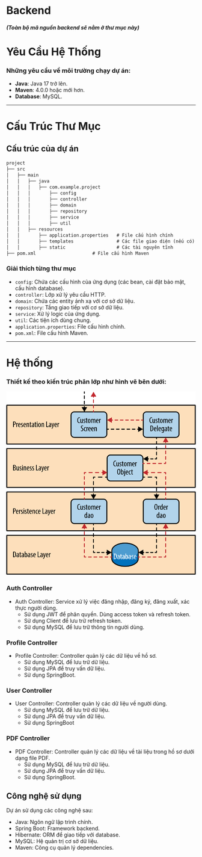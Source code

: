 # **Backend**
##### (Toàn bộ mã nguồn backend sẽ nằm ở thư mục này)
# **Yêu Cầu Hệ Thống**
### Những yêu cầu về môi trường chạy dự án:

- **Java**: Java 17 trở lên.
- **Maven**: 4.0.0 hoặc mới hơn.
- **Database**: MySQL.

---

# **Cấu Trúc Thư Mục**

## Cấu trúc của dự án

```plaintext
project
├── src
│   ├── main
│   │   ├── java
│   │   │   ├── com.example.project
│   │   │       ├── config         
│   │   │       ├── controller     
│   │   │       ├── domain         
│   │   │       ├── repository     
│   │   │       ├── service        
│   │   │       ├── util           
│   │   ├── resources
│   │       ├── application.properties   # File cấu hình chính
│   │       ├── templates                # Các file giao diện (nếu có)
│   │       ├── static                   # Các tài nguyên tĩnh
├── pom.xml                     # File cấu hình Maven
```
### Giải thích từng thư mục
- `config`: Chứa các cấu hình của ứng dụng (các bean, cài đặt bảo mật, cấu hình database).
- `controller`: Lớp xử lý yêu cầu HTTP.
- `domain`: Chứa các entity ánh xạ với cơ sở dữ liệu.
- `repository`: Tầng giao tiếp với cơ sở dữ liệu.
- `service`: Xử lý logic của ứng dụng.
- `util`: Các tiện ích dùng chung.
- `application.properties`: File cấu hình chính.
- `pom.xml`: File cấu hình Maven.
---
# Hệ thống
### Thiết kế theo kiến trúc phân lớp như hình vẽ bên dưới:
![img.png](img.png)

### Auth Controller
* Auth Controller: Service xử lý việc đăng nhập, đăng ký, đăng xuất, xác thực người dùng.
  * Sử dụng JWT để phân quyền. Dùng access token và refresh token.
  * Sử dụng Client để lưu trữ refresh token.
  * Sử dụng MySQL để lưu trữ thông tin người dùng.

### Profile Controller
* Profile Controller: Controller quản lý các dữ liệu về hồ sơ.
  * Sử dụng MySQL để lưu trữ dữ liệu.
  * Sử dụng JPA để truy vấn dữ liệu.
  * Sử dụng SpringBoot.

### User Controller
* User Controller: Controller quản lý các dữ liệu về người dùng.
  * Sử dụng MySQL để lưu trữ dữ liệu.
  * Sử dụng JPA để truy vấn dữ liệu.
  * Sử dụng SpringBoot

### PDF Controller
* PDF Controller: Controller quản lý các dữ liệu về tài liệu trong hồ sơ dưới dạng file PDF.
  * Sử dụng MySQL để lưu trữ dữ liệu.
  * Sử dụng JPA để truy vấn dữ liệu.
  * Sử dụng SpringBoot.

## Công nghệ sử dụng
Dự án sử dụng các công nghệ sau:
* Java: Ngôn ngữ lập trình chính.
* Spring Boot: Framework backend.
* Hibernate: ORM để giao tiếp với database.
* MySQL: Hệ quản trị cơ sở dữ liệu.
* Maven: Công cụ quản lý dependencies.



